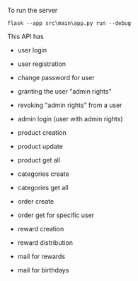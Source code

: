 To run the server

```
flask --app src\main\app.py run --debug
```

This API has

- user login
- user registration
- change password for user
- granting the user "admin rights"
- revoking "admin rights" from a user
- admin login (user with admin rights)
- product creation
- product update
- product get all

- categories create
- categories get all
- order create
- order get for specific user

- reward creation
- reward distribution
- mail for rewards
- mail for birthdays
